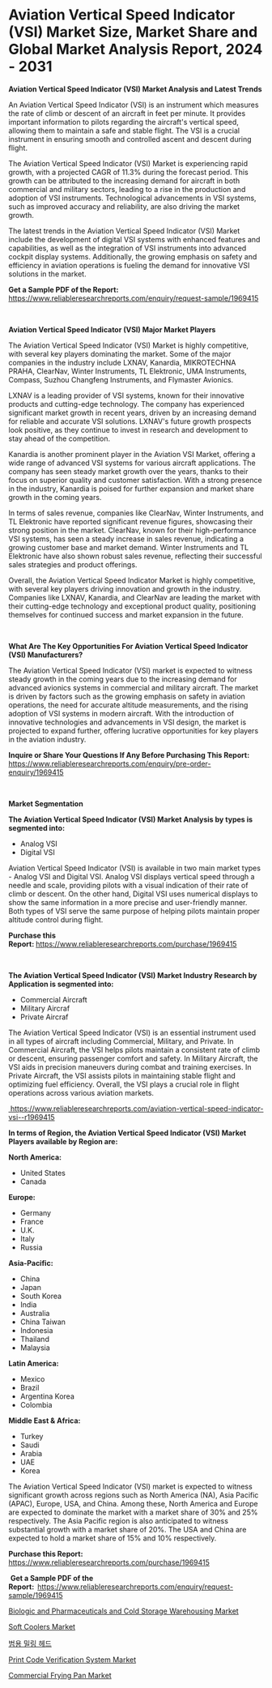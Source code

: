 <p><h1>Aviation Vertical Speed Indicator (VSI) Market Size, Market Share and Global Market Analysis Report, 2024 - 2031</h1></p><p><strong>Aviation Vertical Speed Indicator (VSI) Market Analysis and Latest Trends</strong></p>
<p><p>An Aviation Vertical Speed Indicator (VSI) is an instrument which measures the rate of climb or descent of an aircraft in feet per minute. It provides important information to pilots regarding the aircraft's vertical speed, allowing them to maintain a safe and stable flight. The VSI is a crucial instrument in ensuring smooth and controlled ascent and descent during flight.</p><p>The Aviation Vertical Speed Indicator (VSI) Market is experiencing rapid growth, with a projected CAGR of 11.3% during the forecast period. This growth can be attributed to the increasing demand for aircraft in both commercial and military sectors, leading to a rise in the production and adoption of VSI instruments. Technological advancements in VSI systems, such as improved accuracy and reliability, are also driving the market growth.</p><p>The latest trends in the Aviation Vertical Speed Indicator (VSI) Market include the development of digital VSI systems with enhanced features and capabilities, as well as the integration of VSI instruments into advanced cockpit display systems. Additionally, the growing emphasis on safety and efficiency in aviation operations is fueling the demand for innovative VSI solutions in the market.</p></p>
<p><strong>Get a Sample PDF of the Report:&nbsp;</strong> <a href="https://www.reliableresearchreports.com/enquiry/request-sample/1969415">https://www.reliableresearchreports.com/enquiry/request-sample/1969415</a></p>
<p>&nbsp;</p>
<p><strong>Aviation Vertical Speed Indicator (VSI) Major Market Players</strong></p>
<p><p>The Aviation Vertical Speed Indicator (VSI) Market is highly competitive, with several key players dominating the market. Some of the major companies in the industry include LXNAV, Kanardia, MIKROTECHNA PRAHA, ClearNav, Winter Instruments, TL Elektronic, UMA Instruments, Compass, Suzhou Changfeng Instruments, and Flymaster Avionics.</p><p>LXNAV is a leading provider of VSI systems, known for their innovative products and cutting-edge technology. The company has experienced significant market growth in recent years, driven by an increasing demand for reliable and accurate VSI solutions. LXNAV's future growth prospects look positive, as they continue to invest in research and development to stay ahead of the competition.</p><p>Kanardia is another prominent player in the Aviation VSI Market, offering a wide range of advanced VSI systems for various aircraft applications. The company has seen steady market growth over the years, thanks to their focus on superior quality and customer satisfaction. With a strong presence in the industry, Kanardia is poised for further expansion and market share growth in the coming years.</p><p>In terms of sales revenue, companies like ClearNav, Winter Instruments, and TL Elektronic have reported significant revenue figures, showcasing their strong position in the market. ClearNav, known for their high-performance VSI systems, has seen a steady increase in sales revenue, indicating a growing customer base and market demand. Winter Instruments and TL Elektronic have also shown robust sales revenue, reflecting their successful sales strategies and product offerings.</p><p>Overall, the Aviation Vertical Speed Indicator Market is highly competitive, with several key players driving innovation and growth in the industry. Companies like LXNAV, Kanardia, and ClearNav are leading the market with their cutting-edge technology and exceptional product quality, positioning themselves for continued success and market expansion in the future.</p></p>
<p>&nbsp;</p>
<p><strong>What Are The Key Opportunities For Aviation Vertical Speed Indicator (VSI) Manufacturers?</strong></p>
<p><p>The Aviation Vertical Speed Indicator (VSI) market is expected to witness steady growth in the coming years due to the increasing demand for advanced avionics systems in commercial and military aircraft. The market is driven by factors such as the growing emphasis on safety in aviation operations, the need for accurate altitude measurements, and the rising adoption of VSI systems in modern aircraft. With the introduction of innovative technologies and advancements in VSI design, the market is projected to expand further, offering lucrative opportunities for key players in the aviation industry.</p></p>
<p><strong>Inquire or Share Your Questions If Any Before Purchasing This Report:</strong> <a href="https://www.reliableresearchreports.com/enquiry/pre-order-enquiry/1969415">https://www.reliableresearchreports.com/enquiry/pre-order-enquiry/1969415</a></p>
<p>&nbsp;</p>
<p><strong>Market Segmentation</strong></p>
<p><strong>The Aviation Vertical Speed Indicator (VSI) Market Analysis by types is segmented into:</strong></p>
<p><ul><li>Analog VSI</li><li>Digital VSI</li></ul></p>
<p><p>Aviation Vertical Speed Indicator (VSI) is available in two main market types - Analog VSI and Digital VSI. Analog VSI displays vertical speed through a needle and scale, providing pilots with a visual indication of their rate of climb or descent. On the other hand, Digital VSI uses numerical displays to show the same information in a more precise and user-friendly manner. Both types of VSI serve the same purpose of helping pilots maintain proper altitude control during flight.</p></p>
<p><strong>Purchase this Report:&nbsp;</strong><a href="https://www.reliableresearchreports.com/purchase/1969415">https://www.reliableresearchreports.com/purchase/1969415</a></p>
<p>&nbsp;</p>
<p><strong>The Aviation Vertical Speed Indicator (VSI) Market Industry Research by Application is segmented into:</strong></p>
<p><ul><li>Commercial Aircraft</li><li>Military Aircraf</li><li>Private Aircraf</li></ul></p>
<p><p>The Aviation Vertical Speed Indicator (VSI) is an essential instrument used in all types of aircraft including Commercial, Military, and Private. In Commercial Aircraft, the VSI helps pilots maintain a consistent rate of climb or descent, ensuring passenger comfort and safety. In Military Aircraft, the VSI aids in precision maneuvers during combat and training exercises. In Private Aircraft, the VSI assists pilots in maintaining stable flight and optimizing fuel efficiency. Overall, the VSI plays a crucial role in flight operations across various aviation markets.</p></p>
<p><a href="https://www.reliableresearchreports.com/aviation-vertical-speed-indicator-vsi--r1969415">&nbsp;https://www.reliableresearchreports.com/aviation-vertical-speed-indicator-vsi--r1969415</a></p>
<p><strong>In terms of Region, the Aviation Vertical Speed Indicator (VSI) Market Players available by Region are:</strong></p>
<p>
    <p> <strong> North America: </strong>
        <ul>
            <li>United States</li>
            <li>Canada</li>
        </ul>
        </p> 
    <p> <strong> Europe: </strong>
        <ul>
            <li>Germany</li>
            <li>France</li>
            <li>U.K.</li>
            <li>Italy</li>
            <li>Russia</li>
        </ul>
        </p> 
    <p> <strong> Asia-Pacific: </strong>
        <ul>
            <li>China</li>
            <li>Japan</li>
            <li>South Korea</li>
            <li>India</li>
            <li>Australia</li>
            <li>China Taiwan</li>
            <li>Indonesia</li>
            <li>Thailand</li>
            <li>Malaysia</li>
        </ul>
        </p> 
    <p> <strong> Latin America: </strong>
        <ul>
            <li>Mexico</li>
            <li>Brazil</li>
            <li>Argentina Korea</li>
            <li>Colombia</li>
        </ul>
        </p> 
    <p> <strong> Middle East & Africa: </strong>
        <ul>
            <li>Turkey</li>
            <li>Saudi</li>
            <li>Arabia</li>
            <li>UAE</li>
            <li>Korea</li>
        </ul>
    </p>
    </p>
<p><p>The Aviation Vertical Speed Indicator (VSI) market is expected to witness significant growth across regions such as North America (NA), Asia Pacific (APAC), Europe, USA, and China. Among these, North America and Europe are expected to dominate the market with a market share of 30% and 25% respectively. The Asia Pacific region is also anticipated to witness substantial growth with a market share of 20%. The USA and China are expected to hold a market share of 15% and 10% respectively.</p></p>
<p><strong>Purchase this Report: </strong><a href="https://www.reliableresearchreports.com/purchase/1969415">https://www.reliableresearchreports.com/purchase/1969415</a></p>
<p>&nbsp;<strong>Get a Sample PDF of the Report:&nbsp;&nbsp;</strong><a href="https://www.reliableresearchreports.com/enquiry/request-sample/1969415">https://www.reliableresearchreports.com/enquiry/request-sample/1969415</a></p>
<p><strong></strong></p>
<p><p><a href="https://github.com/kimjmgeh81/Market-Research-Report-List-1/blob/main/biologic-and-pharmaceuticals-and-cold-storage-warehousing-market.md">Biologic and Pharmaceuticals and Cold Storage Warehousing Market</a></p><p><a href="https://medium.com/@malcowens787546/global-soft-coolers-market-focus-on-application-end-use-industry-type-equipment-and-region-5d0e25de6365">Soft Coolers Market</a></p><p><a href="https://github.com/WilburKihn5676/Market-Research-Report-List-3/blob/main/970338972106.md">범용 밀링 헤드</a></p><p><a href="https://github.com/flwellarose/Market-Research-Report-List-1/blob/main/print-code-verification-system-market.md">Print Code Verification System Market</a></p><p><a href="https://medium.com/@williambatz1907/commercial-frying-pan-market-trends-a-detailed-study-of-its-market-segmentation-and-analyzing-the-04ed5718fda4">Commercial Frying Pan Market</a></p></p>